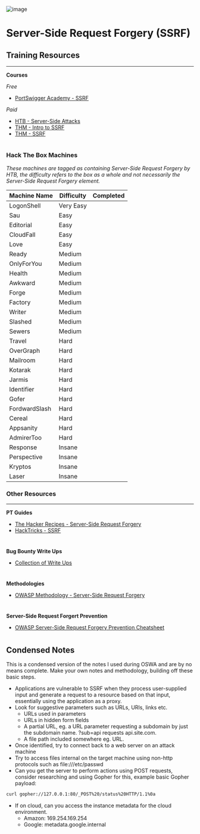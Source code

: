 ![image](https://github.com/user-attachments/assets/4c4b170c-1e53-4855-9e2a-27de8c00afb3)

# Server-Side Request Forgery (SSRF)

## Training Resources
---

**Courses**

*Free*
- [PortSwigger Academy - SSRF](https://portswigger.net/web-security/ssrf)

*Paid*
- [HTB - Server-Side Attacks](https://academy.hackthebox.com/course/preview/server-side-attacks)
- [THM - Intro to SSRF](https://tryhackme.com/r/room/ssrfqi)
- [THM - SSRF](https://tryhackme.com/r/room/ssrfhr)

#

### Hack The Box Machines
*These machines are tagged as containing Server-Side Request Forgery by HTB, the difficulty refers to the box as a whole and not necessarily the Server-Side Request Forgery element.*

| Machine Name | Difficulty | Completed |
| -- | -- | -- |
| LogonShell | Very Easy | |
| Sau | Easy | |
| Editorial | Easy | |
| CloudFall | Easy | |
| Love | Easy | |
| Ready | Medium | |
| OnlyForYou | Medium | |
| Health | Medium | |
| Awkward | Medium | |
| Forge | Medium | |
| Factory | Medium | |
| Writer | Medium | |
| Slashed | Medium | |
| Sewers | Medium | |
| Travel | Hard | |
| OverGraph | Hard | |
| Mailroom | Hard | |
| Kotarak | Hard | |
| Jarmis | Hard | |
| Identifier | Hard | |
| Gofer | Hard | |
| FordwardSlash | Hard | |
| Cereal | Hard | |
| Appsanity | Hard | |
| AdmirerToo | Hard | |
| Response | Insane | |
| Perspective | Insane | |
| Kryptos | Insane | |
| Laser | Insane | |

### Other Resources
---
**PT Guides**
- [The Hacker Recipes - Server-Side Request Forgery](https://www.thehacker.recipes/web/inputs/ssrf/#ssrf-server-side-request-forgery)
- [HackTricks - SSRF](https://book.hacktricks.wiki/en/pentesting-web/ssrf-server-side-request-forgery/index.html#ssrf-server-side-request-forgery)
#
**Bug Bounty Write Ups**
- [Collection of Write Ups](https://github.com/alexbieber/Bug_Bounty_writeups#sql-injectionsqli)
#
**Methodologies**
- [OWASP Methodology - Server-Side Request Forgery](https://owasp.org/www-project-web-security-testing-guide/stable/4-Web_Application_Security_Testing/07-Input_Validation_Testing/19-Testing_for_Server-Side_Request_Forgery)
#
**Server-Side Request Forgert Prevention**
- [OWASP Server-Side Request Forgery Prevention Cheatsheet](https://cheatsheetseries.owasp.org/cheatsheets/Server_Side_Request_Forgery_Prevention_Cheat_Sheet.html)
#

## Condensed Notes
This is a condensed version of the notes I used during OSWA and are by no means complete. Make your own notes and methodology, building off these basic steps. 

- Applications are vulnerable to SSRF when they process user-supplied input and generate a request to a resource based on that input, essentially using the application as a proxy.
- Look for suggestive parameters such as URLs, URIs, links etc. 
  - URLs used in parameters
  - URLs in hidden form fields
  - A partial URL, eg. a URL parameter requesting a subdomain by just the subdomain name. ?sub=api requests api.site.com. 
  - A file path included somewhere eg. URL.
- Once identified, try to connect back to a web server on an attack machine
- Try to access files internal on the target machine using non-http protocols such as file:///etc/passwd
-  Can you get the server to perform actions using POST requests, consider researching and using Gopher for this, example basic Gopher payload:
  ```bash
curl gopher://127.0.0.1:80/_POST%20/status%20HTTP/1.1%0a
```
- If on cloud, can you access the instance metadata for the cloud environment. 
  - Amazon: 169.254.169.254
  - Google: metadata.google.internal
